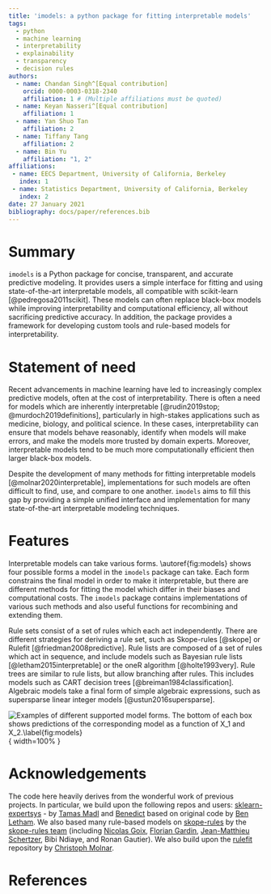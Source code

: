 ```yaml
---
title: 'imodels: a python package for fitting interpretable models'
tags:
  - python
  - machine learning
  - interpretability
  - explainability
  - transparency
  - decision rules
authors:
  - name: Chandan Singh^[Equal contribution]
    orcid: 0000-0003-0318-2340
    affiliation: 1 # (Multiple affiliations must be quoted)
  - name: Keyan Nasseri^[Equal contribution]
    affiliation: 1
  - name: Yan Shuo Tan
    affiliation: 2
  - name: Tiffany Tang
    affiliation: 2
  - name: Bin Yu
    affiliation: "1, 2"
affiliations:
 - name: EECS Department, University of California, Berkeley
   index: 1
 - name: Statistics Department, University of California, Berkeley
   index: 2
date: 27 January 2021
bibliography: docs/paper/references.bib
---
```


# Summary

`imodels` is a Python package for concise, transparent, and accurate predictive modeling.
It provides users a simple interface for fitting and using state-of-the-art interpretable models, all compatible with scikit-learn [@pedregosa2011scikit].
These models can often replace black-box models while improving interpretability and computational efficiency, all without sacrificing predictive accuracy.
In addition, the package provides a framework for developing custom tools and rule-based models for interpretability.

# Statement of need

Recent advancements in machine learning have led to increasingly complex predictive models, often at the cost of interpretability.
There is often a need for models which are inherently interpretable [@rudin2019stop; @murdoch2019definitions], particularly in high-stakes applications such as medicine, biology, and political science.
In these cases, interpretability can ensure that models behave reasonably, identify when models will make errors, and make the models more trusted by domain experts.
Moreover, interpretable models tend to be much more computationally efficient then larger black-box models.

Despite the development of many methods for fitting interpretable models [@molnar2020interpretable], implementations for such models are often difficult to find, use, and compare to one another.
`imodels` aims to fill this gap by providing a simple unified interface and implementation for many state-of-the-art interpretable modeling techniques.

# Features

Interpretable models can take various forms.
\autoref{fig:models} shows four possible forms a model in the `imodels` package can take.
Each form constrains the final model in order to make it interpretable, but there are different methods for fitting the model which differ in their biases and computational costs.
The `imodels` package contains implementations of various such methods and also useful functions for recombining and extending them.

Rule sets consist of a set of rules which each act independently.
    There are different strategies for deriving a rule set, such as Skope-rules [@skope] or Rulefit [@friedman2008predictive].
Rule lists are composed of a set of rules which act in sequence, and include models such as Bayesian rule lists [@letham2015interpretable] or the oneR algorithm [@holte1993very].
Rule trees are similar to rule lists, but allow branching after rules. This includes models such as CART decision trees [@breiman1984classification].
Algebraic models take a final form of simple algebraic expressions, such as supersparse linear integer models [@ustun2016supersparse].

![Examples of different supported model forms. The bottom of each box shows predictions of the corresponding model as a function of $X_1$ and $X_2$.\label{fig:models}](./docs/img/model_table.png){ width=100% }

# Acknowledgements

The code here heavily derives from the wonderful work of previous projects.
In particular, we build upon the following repos and users: [sklearn-expertsys](https://github.com/tmadl/sklearn-expertsys) - by [Tamas Madl](https://github.com/tmadl) and [Benedict](https://github.com/kenben) based on original code by [Ben Letham](http://lethalletham.com/).
We also based many rule-based models on [skope-rules](https://github.com/scikit-learn-contrib/skope-rules) by the [skope-rules team](https://github.com/scikit-learn-contrib/skope-rules/blob/master/AUTHORS.rst) (including [
Nicolas Goix](https://github.com/ngoix), [Florian Gardin](https://github.com/floriangardin), [Jean-Matthieu Schertzer](https://github.com/datajms), Bibi Ndiaye, and Ronan Gautier). 
We also build upon the [rulefit](https://github.com/christophM/rulefit) repository by [Christoph Molnar](https://github.com/christophM).

# References